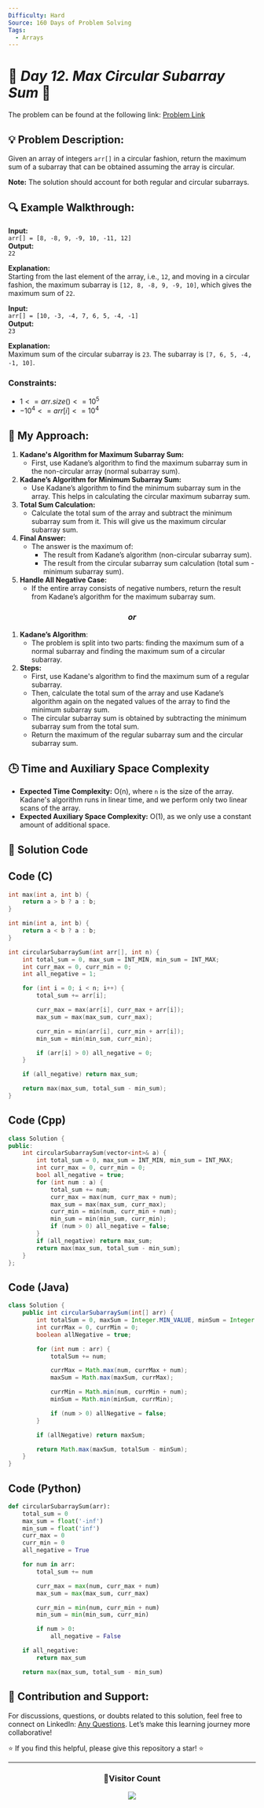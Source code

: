 ```yaml
---
Difficulty: Hard
Source: 160 Days of Problem Solving
Tags:
  - Arrays
---
```


# 🚀 _Day 12. Max Circular Subarray Sum_ 🧠

The problem can be found at the following link: [Problem Link](https://www.geeksforgeeks.org/batch/gfg-160-problems/track/arrays-gfg-160/problem/max-circular-subarray-sum-1587115620)

## 💡 **Problem Description:**

Given an array of integers `arr[]` in a circular fashion, return the maximum sum of a subarray that can be obtained assuming the array is circular.

**Note:** The solution should account for both regular and circular subarrays.

## 🔍 **Example Walkthrough:**

**Input:**  
`arr[] = [8, -8, 9, -9, 10, -11, 12]`  
**Output:**  
`22`

**Explanation:**  
Starting from the last element of the array, i.e., `12`, and moving in a circular fashion, the maximum subarray is `[12, 8, -8, 9, -9, 10]`, which gives the maximum sum of `22`.

**Input:**  
`arr[] = [10, -3, -4, 7, 6, 5, -4, -1]`  
**Output:**  
`23`

**Explanation:**  
Maximum sum of the circular subarray is `23`. The subarray is `[7, 6, 5, -4, -1, 10]`.

### Constraints:

- $`1 <= arr.size() <= 10^5`$
- $`-10^4 <= arr[i] <= 10^4`$

## 🎯 **My Approach:**

1. **Kadane's Algorithm for Maximum Subarray Sum:**
   - First, use Kadane’s algorithm to find the maximum subarray sum in the non-circular array (normal subarray sum).
2. **Kadane’s Algorithm for Minimum Subarray Sum:**
   - Use Kadane’s algorithm to find the minimum subarray sum in the array. This helps in calculating the circular maximum subarray sum.
3. **Total Sum Calculation:**
   - Calculate the total sum of the array and subtract the minimum subarray sum from it. This will give us the maximum circular subarray sum.
4. **Final Answer:**
   - The answer is the maximum of:
     - The result from Kadane’s algorithm (non-circular subarray sum).
     - The result from the circular subarray sum calculation (total sum - minimum subarray sum).
5. **Handle All Negative Case:**
   - If the entire array consists of negative numbers, return the result from Kadane’s algorithm for the maximum subarray sum.

### <div align="center">_*or*_</div>

1. **Kadane’s Algorithm**:
   - The problem is split into two parts: finding the maximum sum of a normal subarray and finding the maximum sum of a circular subarray.
2. **Steps:**
   - First, use Kadane's algorithm to find the maximum sum of a regular subarray.
   - Then, calculate the total sum of the array and use Kadane’s algorithm again on the negated values of the array to find the minimum subarray sum.
   - The circular subarray sum is obtained by subtracting the minimum subarray sum from the total sum.
   - Return the maximum of the regular subarray sum and the circular subarray sum.

## 🕒 **Time and Auxiliary Space Complexity**

- **Expected Time Complexity:** O(n), where `n` is the size of the array. Kadane's algorithm runs in linear time, and we perform only two linear scans of the array.
- **Expected Auxiliary Space Complexity:** O(1), as we only use a constant amount of additional space.

## 📝 **Solution Code**

## Code (C)

```c
int max(int a, int b) {
    return a > b ? a : b;
}

int min(int a, int b) {
    return a < b ? a : b;
}

int circularSubarraySum(int arr[], int n) {
    int total_sum = 0, max_sum = INT_MIN, min_sum = INT_MAX;
    int curr_max = 0, curr_min = 0;
    int all_negative = 1;

    for (int i = 0; i < n; i++) {
        total_sum += arr[i];

        curr_max = max(arr[i], curr_max + arr[i]);
        max_sum = max(max_sum, curr_max);

        curr_min = min(arr[i], curr_min + arr[i]);
        min_sum = min(min_sum, curr_min);

        if (arr[i] > 0) all_negative = 0;
    }

    if (all_negative) return max_sum;

    return max(max_sum, total_sum - min_sum);
}
```

## Code (Cpp)

```cpp
class Solution {
public:
    int circularSubarraySum(vector<int>& a) {
        int total_sum = 0, max_sum = INT_MIN, min_sum = INT_MAX;
        int curr_max = 0, curr_min = 0;
        bool all_negative = true;
        for (int num : a) {
            total_sum += num;
            curr_max = max(num, curr_max + num);
            max_sum = max(max_sum, curr_max);
            curr_min = min(num, curr_min + num);
            min_sum = min(min_sum, curr_min);
            if (num > 0) all_negative = false;
        }
        if (all_negative) return max_sum;
        return max(max_sum, total_sum - min_sum);
    }
};
```

## Code (Java)

```java
class Solution {
    public int circularSubarraySum(int[] arr) {
        int totalSum = 0, maxSum = Integer.MIN_VALUE, minSum = Integer.MAX_VALUE;
        int currMax = 0, currMin = 0;
        boolean allNegative = true;

        for (int num : arr) {
            totalSum += num;

            currMax = Math.max(num, currMax + num);
            maxSum = Math.max(maxSum, currMax);

            currMin = Math.min(num, currMin + num);
            minSum = Math.min(minSum, currMin);

            if (num > 0) allNegative = false;
        }

        if (allNegative) return maxSum;

        return Math.max(maxSum, totalSum - minSum);
    }
}
```

## Code (Python)

```python
def circularSubarraySum(arr):
    total_sum = 0
    max_sum = float('-inf')
    min_sum = float('inf')
    curr_max = 0
    curr_min = 0
    all_negative = True

    for num in arr:
        total_sum += num

        curr_max = max(num, curr_max + num)
        max_sum = max(max_sum, curr_max)

        curr_min = min(num, curr_min + num)
        min_sum = min(min_sum, curr_min)

        if num > 0:
            all_negative = False

    if all_negative:
        return max_sum

    return max(max_sum, total_sum - min_sum)
```

## 🎯 **Contribution and Support:**

For discussions, questions, or doubts related to this solution, feel free to connect on LinkedIn: [Any Questions](https://www.linkedin.com/in/patel-hetkumar-sandipbhai-8b110525a/). Let’s make this learning journey more collaborative!

⭐ If you find this helpful, please give this repository a star! ⭐

---

<div align="center">
  <h3><b>📍Visitor Count</b></h3>
</div>

<p align="center">
  <img src="https://visitor-badge.laobi.icu/badge?page_id=Hunterdii.GeeksforGeeks-POTD" />
</p>
